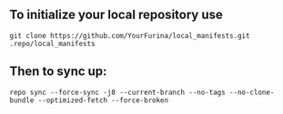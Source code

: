 To initialize your local repository use
---------------------------------------

    git clone https://github.com/YourFurina/local_manifests.git .repo/local_manifests
    

Then to sync up:
----------------

    repo sync --force-sync -j8 --current-branch --no-tags --no-clone-bundle --optimized-fetch --force-broken
